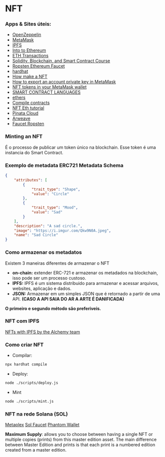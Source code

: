 # NFT

### Apps & Sites úteis:
- [OpenZeppelin](https://openzeppelin.com/)
- [MetaMask](https://metamask.io/)
- [IPFS](https://docs.ipfs.io/concepts/what-is-ipfs/)
- [Into to Ethereum](https://ethereum.org/en/developers/docs/intro-to-ethereum/)
- [ETH Transactions](https://ethereum.org/en/developers/docs/transactions/)
- [Solidity, Blockchain, and Smart Contract Course](https://www.youtube.com/watch?v=M576WGiDBdQ)
- [Ropsten Ethereum Faucet](https://faucet.ropsten.be/)
- [hardhat](https://hardhat.org/getting-started/)
- [How make a NFT](https://www.freecodecamp.org/news/how-to-make-an-nft/)
- [How to export an account private key in MetaMask](https://metamask.zendesk.com/hc/en-us/articles/360015289632-How-to-Export-an-Account-Private-Key)
- [NFT tokens in your MetaMask wallet](https://metamask.zendesk.com/hc/en-us/articles/360058238591-NFT-tokens-in-your-MetaMask-wallet)
- [SMART CONTRACT LANGUAGES](https://ethereum.org/en/developers/docs/smart-contracts/languages/)
- [ethers](https://docs.ethers.io/v5/)
- [Compile contracts](https://hardhat.org/guides/compile-contracts.html)
- [NFT Eth tutorial](https://ethereum.org/en/developers/tutorials/how-to-write-and-deploy-an-nft/)
- [Pinata Cloud](https://www.pinata.cloud/)
- [Arweave](https://www.arweave.org/)
- [Faucet Ropsten](https://faucet.ropsten.be/)
### Minting an NFT

É o processo de publicar um token único na blockchain. Esse token é uma instancia do Smart Contract.

### Exemplo de metadata ERC721 Metadata Schema

```json
{
	"attributes": [
		{
			"trait_type": "Shape",
			"value": "Circle"
		},
		{
			"trait_type": "Mood",
			"value": "Sad"
		}
	],
	"description": "A sad circle.",
	"image": "https://i.imgur.com/Qkw9N0A.jpeg",
	"name": "Sad Circle"
}
```

### Como armazenar os metadatos
Existem 3 maneiras diferentes de armazenar o NFT

- **on-chain:** extender ERC-721 e armazenar os metadados na blockchain, isso pode ser um processo custoso.
- **IPFS:** IPFS é um sistema distribuido para armazenar e acessar arquivos, websites, aplicação e dados.
- **JSON:** Armazenar em um simples JSON que é retornado a partir de uma API. **(CASO A API SAIA DO AR A ARTE É DANIFICADA)**

**O primeiro e segundo método são preferiveis.**

### NFT com IPFS
[NFTs with IPFS by the Alchemy team](https://docs.alchemy.com/alchemy/tutorials/how-to-create-an-nft/how-to-mint-a-nft#step-4-configure-the-metadata-for-your-nft-using-ipfs)


### Como criar NFT
- Compilar:
```bash 
npx hardhat compile
```

- Deploy:
```bash
node ./scripts/deploy.js
```

- Mint
```bash
node ./scripts/mint.js
```

### NFT na rede Solana (SOL)
[Metaplex](https://docs.metaplex.com/create-store/installation)
[Sol Faucet](https://solfaucet.com/)
[Phantom Wallet](https://phantom.app/)


**Maximum Supply**: allows you to choose between having a single NFT or multiple copies (prints) from this master edition asset. The main difference between Master Edition and prints is that each print is a numbered edition created from a master edition.

